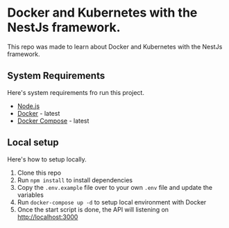 # Docker and Kubernetes with the NestJs framework.

This repo was made to learn about Docker and Kubernetes with the NestJs framework.

## System Requirements

Here's system requirements fro run this project.

- [Node.js](https://nodejs.org/en/)
- [Docker](https://docs.docker.com/install/) - latest
- [Docker Compose](https://docs.docker.com/compose/install/) - latest

## Local setup

Here's how to setup locally.

1. Clone this repo
2. Run `npm install` to install dependencies
3. Copy the `.env.example` file over to your own `.env` file and update the variables
4. Run `docker-compose up -d` to setup local environment with Docker
5. Once the start script is done, the API will listening on [http://localhost:3000](http://localhost:3000)
